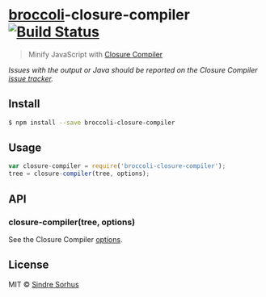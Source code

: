 # [broccoli](https://github.com/joliss/broccoli)-closure-compiler [![Build Status](https://travis-ci.org/sindresorhus/broccoli-closure-compiler.svg?branch=master)](https://travis-ci.org/sindresorhus/broccoli-closure-compiler)

> Minify JavaScript with [Closure Compiler](https://github.com/dcodeIO/ClosureCompiler.js)

*Issues with the output or Java should be reported on the Closure Compiler [issue tracker](https://github.com/dcodeIO/ClosureCompiler.js/issues).*


## Install

```sh
$ npm install --save broccoli-closure-compiler
```


## Usage

```js
var closure-compiler = require('broccoli-closure-compiler');
tree = closure-compiler(tree, options);
```


## API

### closure-compiler(tree, options)

See the Closure Compiler [options](https://github.com/dcodeIO/ClosureCompiler.js#closurecompiler-api).


## License

MIT © [Sindre Sorhus](http://sindresorhus.com)
